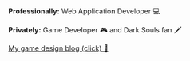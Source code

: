 <b>Professionally:</b> Web Application Developer 💻

<b>Privately:</b> Game Developer 🎮 and Dark Souls fan 🗡️

[My game design blog (click) 📝](https://apokrif6.github.io)
